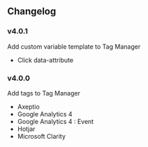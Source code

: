 ## Changelog

### v4.0.1
Add custom variable template to Tag Manager
- Click data-attribute

### v4.0.0
Add tags to Tag Manager
- Axeptio
- Google Analytics 4
- Google Analytics 4 : Event
- Hotjar
- Microsoft Clarity
